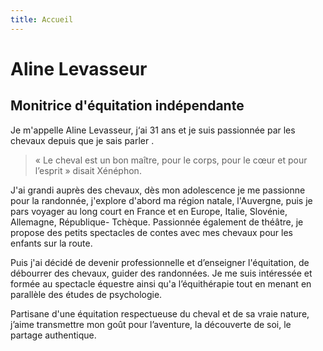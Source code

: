 ```yaml
---
title: Accueil
---
```

# Aline Levasseur

## Monitrice d'équitation indépendante

Je m'appelle Aline Levasseur, j‘ai 31 ans et je suis passionnée par les chevaux depuis que je sais parler . 

> « Le cheval est un bon maître, pour le corps, pour le cœur et pour l’esprit » disait Xénéphon.

J'ai grandi auprès des chevaux, dès mon adolescence je me passionne pour la randonnée, j'explore d'abord ma région natale, l'Auvergne, puis je pars voyager au long court en France et en Europe, Italie, Slovénie, Allemagne, République- Tchèque. Passionnée également de théâtre, je propose des petits spectacles de contes avec mes chevaux pour les enfants sur la route.

Puis j'ai décidé de devenir professionnelle et d’enseigner l'équitation, de débourrer des chevaux, guider des randonnées. Je me suis intéressée et formée au spectacle équestre ainsi qu'a l’équithérapie tout en menant en parallèle des études de psychologie.

Partisane d'une équitation respectueuse du cheval et de sa vraie nature, j’aime transmettre mon goût pour l’aventure, la découverte de soi, le partage authentique.